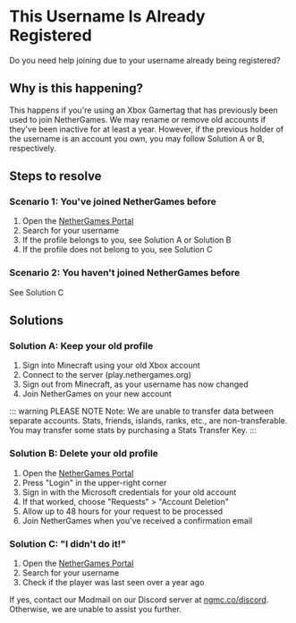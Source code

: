 # This Username Is Already Registered

Do you need help joining due to your username already being registered?

## Why is this happening?

This happens if you're using an Xbox Gamertag that has previously been used to join NetherGames. We may rename or remove old accounts if they've been inactive for at least a year. However, if the previous holder of the username is an account you own, you may follow Solution A or B, respectively.

## Steps to resolve

### Scenario 1: You've joined NetherGames before

1. Open the [NetherGames Portal](https://portal.nethergames.org)
2. Search for your username
3. If the profile belongs to you, see Solution A or Solution B
4. If the profile does not belong to you, see Solution C

### Scenario 2: You haven't joined NetherGames before

See Solution C

## Solutions

### Solution A: Keep your old profile

1. Sign into Minecraft using your old Xbox account
2. Connect to the server (play.nethergames.org)
3. Sign out from Minecraft, as your username has now changed
4. Join NetherGames on your new account

::: warning PLEASE NOTE
Note: We are unable to transfer data between separate accounts. Stats, friends, islands, ranks, etc., are non-transferable. You may transfer some stats by purchasing a Stats Transfer Key.
:::

### Solution B: Delete your old profile

1. Open the [NetherGames Portal](https://portal.nethergames.org)
2. Press "Login" in the upper-right corner
3. Sign in with the Microsoft credentials for your old account
4. If that worked, choose "Requests" > "Account Deletion"
5. Allow up to 48 hours for your request to be processed
6. Join NetherGames when you've received a confirmation email

### Solution C: "I didn't do it!"

1. Open the [NetherGames Portal](https://portal.nethergames.org)
2. Search for your username
3. Check if the player was last seen over a year ago

If yes, contact our Modmail on our Discord server at [ngmc.co/discord](https://ngmc.co/discord). Otherwise, we are unable to assist you further.
